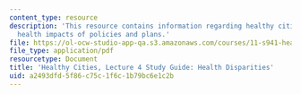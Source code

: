 ```yaml
---
content_type: resource
description: 'This resource contains information regarding healthy cities: Assessing
  health impacts of policies and plans.'
file: https://ol-ocw-studio-app-qa.s3.amazonaws.com/courses/11-s941-healthy-cities-assessing-health-impacts-of-policies-and-plans-spring-2016/a2493dfd5f86c75c1f6c1b79bc6e1c2b_MIT11_S941S16_Class4Guide.pdf
file_type: application/pdf
resourcetype: Document
title: 'Healthy Cities, Lecture 4 Study Guide: Health Disparities'
uid: a2493dfd-5f86-c75c-1f6c-1b79bc6e1c2b
---
```

